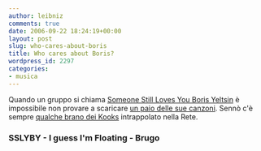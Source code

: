 ```yaml
---
author: leibniz
comments: true
date: 2006-09-22 18:24:19+00:00
layout: post
slug: who-cares-about-boris
title: Who cares about Boris?
wordpress_id: 2297
categories:
- musica
---
```


Quando un gruppo si chiama [Someone Still Loves You Boris Yeltsin](http://www.morawk.com/boris/) è impossibile non provare a scaricare [un paio delle sue canzoni](http://iguessimfloating.blogspot.com/2006/09/someone-still-loves-you-boris-yeltsin.html). Sennò c'è sempre [qualche brano dei Kooks](http://www.bloggers.it/Ugo/the-kooks/mp3/kooks-inside-ininside-out.htm) intrappolato nella Rete.

### SSLYBY - I guess I'm Floating - Brugo

